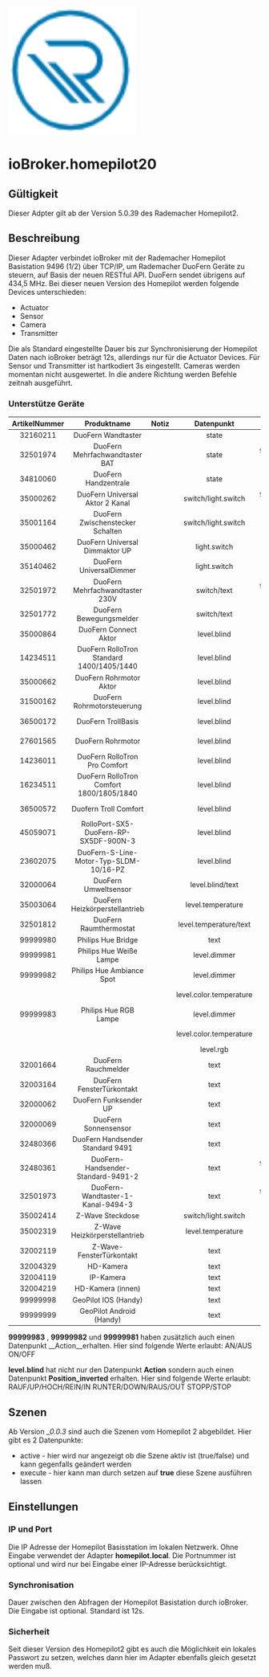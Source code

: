![Logo](../../admin/homepilot.png)
# ioBroker.homepilot20

## Gültigkeit
Dieser Adpter gilt ab der Version 5.0.39 des Rademacher Homepilot2.

## Beschreibung
Dieser Adapter verbindet ioBroker mit der Rademacher Homepilot Basistation 9496 (1/2) über TCP/IP, um Rademacher DuoFern Geräte zu steuern, auf Basis der neuen RESTful API. DuoFern sendet übrigens auf 434,5 MHz.
Bei dieser neuen Version des Homepilot werden folgende Devices unterschieden:
* Actuator
* Sensor
* Camera
* Transmitter

Die als Standard eingestellte Dauer bis zur Synchronisierung der Homepilot Daten nach ioBroker beträgt 12s, allerdings nur für die Actuator Devices.
Für Sensor und Transmitter ist hartkodiert 3s eingestellt. Cameras werden momentan nicht ausgewertet. In die andere Richtung werden Befehle zeitnah ausgeführt. 

### Unterstütze Geräte
| ArtikelNummer | Produktname                                | Notiz                      |  Datenpunkt            |   Type  |   Bereich            |   Werte    |
|:-------------:|:------------------------------------------:|:--------------------------:|:----------------------:|:-------:|:--------------------:|:----------:|
|   32160211    |  DuoFern Wandtaster                        |                            | state                  |  9494   | Transmitter          |            |
|   32501974    |  DuoFern Mehrfachwandtaster BAT            |                            | state                  |  9494-1 | Transmitter          |            |
|   34810060    |  DuoFern Handzentrale                      |                            | state                  |  9493   | Transmitter          |            |
|   35000262    |  DuoFern Universal Aktor 2 Kanal           |                            | switch/light.switch    |  9470-2 | Actuator             | true/false |
|   35001164    |  DuoFern Zwischenstecker Schalten          |                            | switch/light.switch    |  9472   | Actuator             | true/false |
|   35000462    |  DuoFern Universal Dimmaktor UP            |                            | light.switch           |  9476   | Actuator             | 0 - 100 %  |
|   35140462    |  DuoFern UniversalDimmer                   |                            | light.switch           |  9476   | Actuator             | 0 - 100 %  |
|   32501972    |  DuoFern Mehrfachwandtaster 230V           |                            | switch/text            |  9494-2 | Actuator/Transmitter | true/false |
|   32501772    |  DuoFern Bewegungsmelder                   |                            | switch/text            |  9484   | Actuator/Sensor      | true/false |
|   35000864    |  DuoFern Connect Aktor                     |                            | level.blind            |  9477   | Actuator             | 0 - 100 %  |
|   14234511    |  DuoFern RolloTron Standard 1400/1405/1440 |                            | level.blind            |         | Actuator             | 0 - 100 %  |
|   35000662    |  DuoFern Rohrmotor Aktor                   |                            | level.blind            |         | Actuator             | 0 - 100 %  |
|   31500162    |  DuoFern Rohrmotorsteuerung                |                            | level.blind            |         | Actuator             | 0 - 100 %  |
|   36500172    |  DuoFern TrollBasis                        |                            | level.blind            |  5615   | Actuator             | 0 - 100 %  |
|   27601565    |  DuoFern Rohrmotor                         |                            | level.blind            |         | Actuator             | 0 - 100 %  |
|   14236011    |  DuoFern RolloTron Pro Comfort             |                            | level.blind            |  9800   | Actuator             | 0 - 100 %  |
|   16234511    |  DuoFern RolloTron Comfort 1800/1805/1840  |                            | level.blind            |         | Actuator/Sensor      | 0 - 100 %  |
|   36500572    |  Duofern Troll Comfort                     |                            | level.blind            |  5665   | Actuator             | 0 - 100 %  |
|   45059071    |  RolloPort-SX5-DuoFern-RP-SX5DF-900N-3     |                            | level.blind            |         | Actuator             | 0 - 100 %  |
|   23602075    |  DuoFern-S-Line-Motor-Typ-SLDM-10/16-PZ    |                            | level.blind            |         | Actuator             | 0 - 100 %  |
|   32000064    |  DuoFern Umweltsensor                      |                            | level.blind/text       |  5665   | Actuator/Sensor      | 0 - 100 %  |
|   35003064    |  DuoFern Heizkörperstellantrieb            |                            | level.temperature      |  9433   | Actuator             | 4 - 28°C   |
|   32501812    |  DuoFern Raumthermostat                    |                            | level.temperature/text |  9485   | Actuator/Sensor      | 4 - 40°C   |
|   99999980    |  Philips Hue Bridge                        |                            | text                   |         | Actuator             |            |
|   99999981    |  Philips Hue Weiße Lampe                   |                            | level.dimmer           |         | Actuator             | 0 - 100 %  |
|   99999982    |  Philips Hue Ambiance Spot                 |                            | level.dimmer           |         | Actuator             | 0 - 100 %  |
|               |                                            |                            | level.color.temperature|         | Actuator             | 153 - 500  |
|   99999983    |  Philips Hue RGB Lampe                     |                            | level.dimmer           |         | Actuator             | 0 - 100 %  |
|               |                                            |                            | level.color.temperature|         | Actuator             | 153 - 500  |
|               |                                            |                            | level.rgb              |         | Actuator             |   RGB      |
|   32001664    |  DuoFern Rauchmelder                       |                            | text                   |  9481   | Sensor               |            |
|   32003164    |  DuoFern FensterTürkontakt                 |                            | text                   |  9431   | Sensor               |            |
|   32000062    |  DuoFern Funksender UP                     |                            | text                   |  9497   | Sensor               |            |
|   32000069    |  DuoFern Sonnensensor                      |                            | text                   |  9478   | Sensor               |            |
|   32480366    |  DuoFern Handsender Standard 9491          |                            | text                   |  9491   | Transmitter          |            |
|   32480361    |  DuoFern-Handsender-Standard-9491-2        |                            | text                   |  9491-2 | Transmitter          |            |
|   32501973    |  DuoFern-Wandtaster-1-Kanal-9494-3         |                            | text                   |  9494-3 | Transmitter          |            |
|   35002414    |  Z-Wave Steckdose                          |                            | switch/light.switch    |  8434   | Actuator             | true/false |
|   35002319    |  Z-Wave Heizkörperstellantrieb             |                            | level.temperature      |  8433   | Actuator             | 4 - 28°C   |
|   32002119    |  Z-Wave-FensterTürkontakt                  |                            | text                   |  8431   | Sensor               |            |
|   32004329    |  HD-Kamera                                 |                            | text                   |  9487   | Sensor               |            |
|   32004119    |  IP-Kamera                                 |                            | text                   |  9483   | Sensor               |            |
|   32004219    |  HD-Kamera (innen)                         |                            | text                   |  9486   | Sensor               |            |
|   99999998    |  GeoPilot IOS (Handy)                      |                            | text                   |         | Sensor               |            |
|   99999999    |  GeoPilot Android (Handy)                  |                            | text                   |         | Sensor               |            |

__99999983__ , __99999982__ und __99999981__ haben zusätzlich auch einen Datenpunkt __Action__erhalten.
Hier sind folgende Werte erlaubt:
AN/AUS
ON/OFF

__level.blind__ hat nicht nur den Datenpunkt __Action__ sondern auch einen Datenpunkt __Position_inverted__  erhalten. 
Hier sind folgende Werte erlaubt: 
RAUF/UP/HOCH/REIN/IN
RUNTER/DOWN/RAUS/OUT
STOPP/STOP

## Szenen
Ab Version __0.0.3_ sind auch die Szenen vom Homepilot 2 abgebildet. Hier gibt es 2 Datenpunkte:
* active - hier wird nur angezeigt ob die Szene aktiv ist (true/false) und kann gegenfalls geändert werden
* execute - hier kann man durch setzen auf __true__ diese Szene ausführen lassen


## Einstellungen
### IP und Port
Die IP Adresse der Homepilot Basisstation im lokalen Netzwerk. Ohne Eingabe verwendet der Adapter __homepilot.local__. Die Portnummer ist optional und wird nur bei Eingabe einer IP-Adresse berücksichtigt.

### Synchronisation
Dauer zwischen den Abfragen der Homepilot Basistation durch ioBroker. Die Eingabe ist optional. Standard ist 12s.

### Sicherheit
Seit dieser Version des Homepilot2 gibt es auch die Möglichkeit ein lokales Passwort zu setzen, welches dann hier im Adapter ebenfalls gleich gesetzt werden muß.